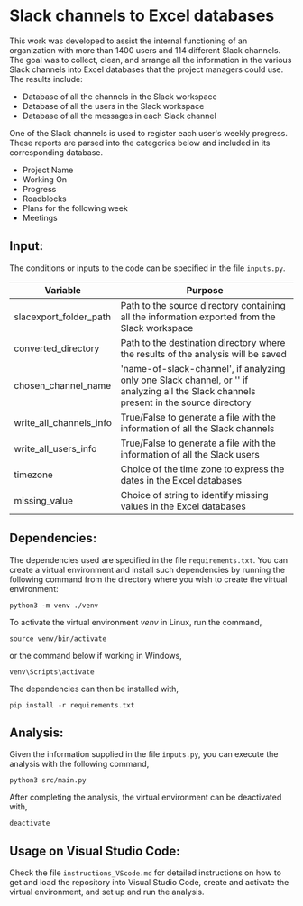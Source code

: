 # Slack channels to Excel databases
This work was developed to assist the internal functioning of an organization with more than 1400 users and 114 different Slack channels.
The goal was to collect, clean, and arrange all the information in the various Slack channels into Excel databases that the project managers could use.
The results include:
* Database of all the channels in the Slack workspace
* Database of all the users in the Slack workspace
* Database of all the messages in each Slack channel
  
One of the Slack channels is used to register each user's weekly progress. These reports are parsed into the categories below and included in its corresponding database.
* Project Name
* Working On
* Progress
* Roadblocks
* Plans for the following week
* Meetings


## Input:
The conditions or inputs to the code can be specified in the file `inputs.py`.

|Variable | Purpose|
|---|---|
|slacexport_folder_path | Path to the source directory containing all the information exported from the Slack workspace |
|converted_directory| Path to the destination directory where the results of the analysis will be saved |
|chosen_channel_name | 'name-of-slack-channel', if analyzing only one Slack channel, or '' if analyzing all the Slack channels present in the source directory | 
| write_all_channels_info | True/False to generate a file with the information of all the Slack channels |
| write_all_users_info | True/False to generate a file with the information of all the Slack users |
| timezone | Choice of the time zone to express the dates in the Excel databases |
| missing_value | Choice of string to identify missing values in the Excel databases |
    
## Dependencies:
The dependencies used are specified in the file `requirements.txt`. You can create a virtual environment and install such dependencies by running the following command from the directory where you wish to create the virtual environment:
```{bash}
python3 -m venv ./venv
```
To activate the virtual environment _venv_ in Linux, run the command,
```{bash}
source venv/bin/activate
```
or the command below if working in Windows,
```{bash}
venv\Scripts\activate
```
The dependencies can then be installed with,
```{bash}
pip install -r requirements.txt
```

## Analysis:
Given the information supplied in the file `inputs.py`, you can execute the analysis with the following command,
```{bash}
python3 src/main.py
```
After completing the analysis, the virtual environment can be deactivated with,
```{bash}
deactivate
```

## Usage on Visual Studio Code:
Check the file `instructions_VScode.md` for detailed instructions on how to get and load the repository into Visual Studio Code, create and activate the virtual environment, and set up and run the analysis.
